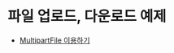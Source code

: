 # 파일 업로드, 다운로드 예제
- [MultipartFile 이용하기](https://github.com/cieroyou/spring-tutorial/blob/main/resource-service/info/MultipartFile%EC%82%AC%EC%9A%A9%EB%B2%95.md)

